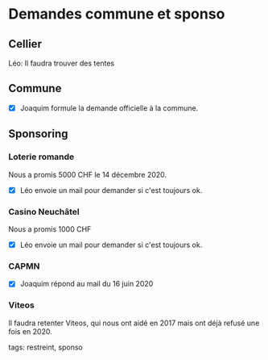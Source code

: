 # Demandes commune et sponso

## Cellier



Léo: Il faudra trouver des tentes

## Commune

- [x] Joaquim formule la demande officielle à la commune.

## Sponsoring

### Loterie romande

Nous a promis 5000 CHF le 14 décembre 2020.

- [x] Léo envoie un mail pour demander si c'est toujours ok.

### Casino Neuchâtel

Nous a promis 1000 CHF

- [x] Léo envoie un mail pour demander si c'est toujours ok.

### CAPMN

- [x] Joaquim répond au mail du 16 juin 2020

### Viteos

Il faudra retenter Viteos, qui nous ont aidé en 2017 mais ont déjà refusé une fois en 2020.





tags: restreint, sponso
